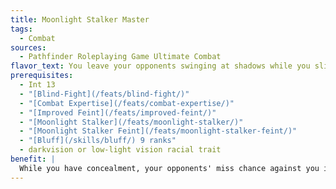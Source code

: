 ```yaml
---
title: Moonlight Stalker Master
tags:
  - Combat
sources:
  - Pathfinder Roleplaying Game Ultimate Combat
flavor_text: You leave your opponents swinging at shadows while you slide elusively through the darkness.
prerequisites:
  - Int 13
  - "[Blind-Fight](/feats/blind-fight/)"
  - "[Combat Expertise](/feats/combat-expertise/)"
  - "[Improved Feint](/feats/improved-feint/)"
  - "[Moonlight Stalker](/feats/moonlight-stalker/)"
  - "[Moonlight Stalker Feint](/feats/moonlight-stalker-feint/)"
  - "[Bluff](/skills/bluff/) 9 ranks"
  - darkvision or low-light vision racial trait
benefit: |
  While you have concealment, your opponents' miss chance against you increases by 10%. If an opponent misses you due to your concealment, you can spend an immediate action to move 5 feet, this movement does not provoke attacks of opportunity and does not count as a 5-foot step.
---
```


